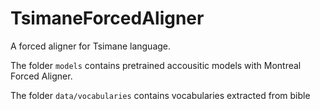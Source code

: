 # TsimaneForcedAligner
A forced aligner for Tsimane language.

The folder `models` contains pretrained accousitic models with Montreal Forced Aligner.

The folder `data/vocabularies` contains vocabularies extracted from bible
